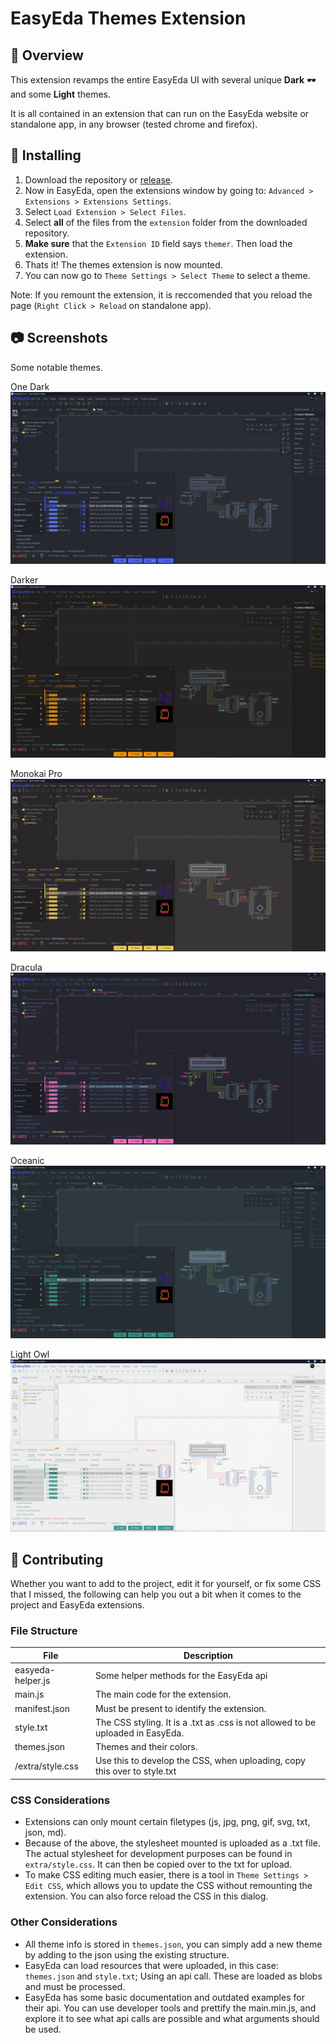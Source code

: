 # EasyEda Themes Extension

## 📖 Overview

This extension revamps the entire EasyEda UI with several unique **Dark** 🕶️ and some **Light** themes.

It is all contained in an extension that can run on the EasyEda website or standalone app, in any browser (tested chrome and firefox).

## 💾 Installing 

1) Download the repository or [release](https://github.com/FiercestT/EasyEdaThemes/releases/).
2) Now in EasyEda, open the extensions window by going to: `Advanced > Extensions > Extensions Settings`.
3) Select `Load Extension > Select Files`.
4) Select **all** of the files from the `extension` folder from the downloaded repository.
5) **Make sure** that the `Extension ID` field says `themer`. Then load the extension.
6) Thats it! The themes extension is now mounted.
7) You can now go to `Theme Settings > Select Theme` to select a theme.

Note: If you remount the extension, it is reccomended that you reload the page (`Right Click > Reload` on standalone app).

## 📷 Screenshots

Some notable themes.

One Dark
![](./img/OneDark.png)

Darker
![](./img/Darker.png)

Monokai Pro
![](./img/Monokai_Pro.png)

Dracula
![](./img/Dracula.png)

Oceanic
![](./img/Oceanic.png)

Light Owl
![](./img/Light_Owl.png)

## 🔨 Contributing

Whether you want to add to the project, edit it for yourself, or fix some CSS that I missed, the following can help you out a bit when it comes to the project and EasyEda extensions.

### File Structure

| File               | Description                                                                     |
|--------------------|---------------------------------------------------------------------------------|
| easyeda-helper.js  | Some helper methods for the EasyEda api                                         |
| main.js            | The main code for the extension.                                                |
| manifest.json      | Must be present to identify the extension.                                      |
| style.txt          | The CSS styling. It is a .txt as .css is not allowed to be uploaded in EasyEda. |
| themes.json        | Themes and their colors.                                                        |
| /extra/style.css   | Use this to develop the CSS, when uploading, copy this over to style.txt        |

### CSS Considerations

- Extensions can only mount certain filetypes (js, jpg, png, gif, svg, txt, json, md). 
- Because of the above, the stylesheet mounted is uploaded as a .txt file. The actual stylesheet for development purposes can be found in `extra/style.css`. It can then be copied over to the txt for upload.
- To make CSS editing much easier, there is a tool in `Theme Settings > Edit CSS`, which allows you to update the CSS without remounting the extension. You can also force reload the CSS in this dialog.

### Other Considerations

- All theme info is stored in `themes.json`, you can simply add a new theme by adding to the json using the existing structure.
- EasyEda can load resources that were uploaded, in this case: `themes.json` and `style.txt`; Using an api call. These are loaded as blobs and must be processed.
- EasyEda has some basic documentation and outdated examples for their api. You can use developer tools and prettify the main.min.js, and explore it to see what api calls are possible and what arguments should be used.
